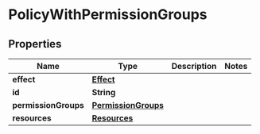 # PolicyWithPermissionGroups

## Properties
Name | Type | Description | Notes
------------ | ------------- | ------------- | -------------
**effect** | [**Effect**](Effect.md) |  | 
**id** | **String** |  | 
**permissionGroups** | [**PermissionGroups**](PermissionGroups.md) |  | 
**resources** | [**Resources**](Resources.md) |  | 
